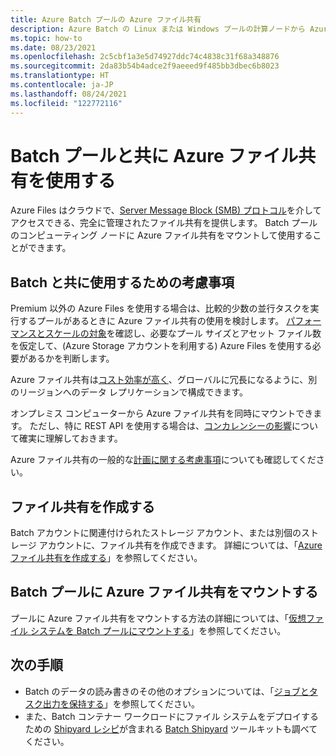 ```yaml
---
title: Azure Batch プールの Azure ファイル共有
description: Azure Batch の Linux または Windows プールの計算ノードから Azure Files 共有をマウントする方法
ms.topic: how-to
ms.date: 08/23/2021
ms.openlocfilehash: 2c5cbf1a3e5d74927ddc74c4838c31f68a348876
ms.sourcegitcommit: 2da83b54b4adce2f9aeeed9f485bb3dbec6b8023
ms.translationtype: HT
ms.contentlocale: ja-JP
ms.lasthandoff: 08/24/2021
ms.locfileid: "122772116"
---
```

# <a name="use-an-azure-file-share-with-a-batch-pool"></a>Batch プールと共に Azure ファイル共有を使用する

Azure Files はクラウドで、[Server Message Block (SMB) プロトコル](../storage/files/storage-files-introduction.md)を介してアクセスできる、完全に管理されたファイル共有を提供します。 Batch プールのコンピューティング ノードに Azure ファイル共有をマウントして使用することができます。

## <a name="considerations-for-use-with-batch"></a>Batch と共に使用するための考慮事項

Premium 以外の Azure Files を使用する場合は、比較的少数の並行タスクを実行するプールがあるときに Azure ファイル共有の使用を検討します。 [パフォーマンスとスケールの対象](../storage/files/storage-files-scale-targets.md)を確認し、必要なプール サイズとアセット ファイル数を仮定して、(Azure Storage アカウントを利用する) Azure Files を使用する必要があるかを判断します。

Azure ファイル共有は[コスト効率が高く](https://azure.microsoft.com/pricing/details/storage/files/)、グローバルに冗長になるように、別のリージョンへのデータ レプリケーションで構成できます。

オンプレミス コンピューターから Azure ファイル共有を同時にマウントできます。 ただし、特に REST API を使用する場合は、[コンカレンシーの影響](../storage/blobs/concurrency-manage.md)について確実に理解しておきます。

Azure ファイル共有の一般的な[計画に関する考慮事項](../storage/files/storage-files-planning.md)についても確認してください。

## <a name="create-a-file-share"></a>ファイル共有を作成する

Batch アカウントに関連付けられたストレージ アカウント、または別個のストレージ アカウントに、ファイル共有を作成できます。 詳細については、「[Azure ファイル共有を作成する](../storage/files/storage-how-to-create-file-share.md)」を参照してください。

## <a name="mount-an-azure-file-share-on-a-batch-pool"></a>Batch プールに Azure ファイル共有をマウントする

プールに Azure ファイル共有をマウントする方法の詳細については、「[仮想ファイル システムを Batch プールにマウントする](virtual-file-mount.md)」を参照してください。

## <a name="next-steps"></a>次の手順

- Batch のデータの読み書きのその他のオプションについては、「[ジョブとタスク出力を保持する](batch-task-output.md)」を参照してください。
- また、Batch コンテナー ワークロードにファイル システムをデプロイするための [Shipyard レシピ](https://github.com/Azure/batch-shipyard/tree/master/recipes)が含まれる [Batch Shipyard](https://github.com/Azure/batch-shipyard) ツールキットも調べてください。
